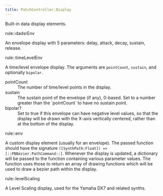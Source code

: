 ```yaml
---
title: PatchController.Display
---
```


Built-in data display elements.

rule::dadsrEnv

An envelope display with 5 parameters: delay, attack, decay, sustain, release.

rule::timeLevelEnv

A time/level envelope display. The arguments are `pointCount`, `sustain`, and optionally `bipolar`.

<dl>
  <dt>pointCount</dt>
  <dd>The number of time/level points in the display.</dd>
  <dt>sustain</dt>
  <dd>The sustain point of the envelope (if any), 0-based. Set to a number greater than the `pointCount` to have no sustain point.</dd>
  <dt>bipolar?</dt>
  <dd>Set to true if this envelope can have negative level values, so that the display will be drawn with the X-axis vertically centered, rather than at the bottom of the display.</dd>
</dl>  

rule::env

A custom display element (usually for an envelope). The passed function should have the signature <code>([SynthPath:Float]) => [::PBBezier.PathCommand::]</code>. Whenever the display is updated, a dictionary will be passed to the function containing various parameter values. The function uses those to return an array of drawing functions which will be used to draw a bezier path within the display.

rule::levelScaling

A Level Scaling display, used for the Yamaha DX7 and related synths.